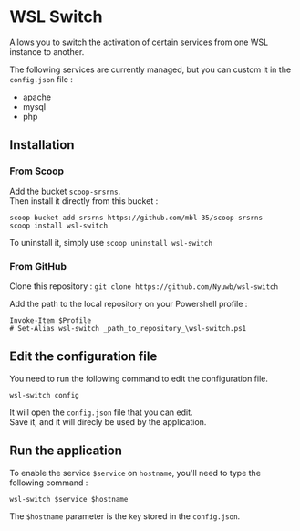 # WSL Switch

Allows you to switch the activation of certain services from one WSL instance to another.

The following services are currently managed, but you can custom it in the `config.json` file :

- apache
- mysql
- php

## Installation

### From Scoop

Add the bucket `scoop-srsrns`.  
Then install it directly from this bucket :

```
scoop bucket add srsrns https://github.com/mbl-35/scoop-srsrns
scoop install wsl-switch
```

To uninstall it, simply use `scoop uninstall wsl-switch`

### From GitHub

Clone this repository : `git clone https://github.com/Nyuwb/wsl-switch`

Add the path to the local repository on your Powershell profile :

```
Invoke-Item $Profile
# Set-Alias wsl-switch _path_to_repository_\wsl-switch.ps1
```

## Edit the configuration file

You need to run the following command to edit the configuration file.

```
wsl-switch config
```

It will open the `config.json` file that you can edit.  
Save it, and it will direcly be used by the application.

## Run the application

To enable the service `$service` on `hostname`, you'll need to type the following command :

```
wsl-switch $service $hostname
```

The `$hostname` parameter is the `key` stored in the `config.json`.